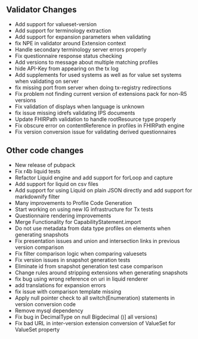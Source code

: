 ## Validator Changes

* Add support for valueset-version 
* Add support for terminology extraction 
* Add support for expansion parameters when validating
* fix NPE in validator around Extension context
* Handle secondary terminology server errors properly
* Fix questionnaire response status checking
* Add versions to message about multiple matching profiles
* hide API-Key from appearing on the tx log
* Add supplements for used systems as well as for value set systems when validating on server
* fix missing port from server when doing tx-registry redirections
* Fix problem not finding current version of extensions pack for non-R5 versions
* Fix validation of displays when language is unknown
* fix issue missing idrefs validating IPS documents
* Update FHIRPath validation to handle rootResource type properly
* Fix obscure error on contentReference in profiles in FHIRPath engine
* Fix version conversion issue for validating derived questionnaires

## Other code changes

* New release of pubpack
* Fix r4b liquid tests
* Refactor Liquid engine and add support for forLoop and capture
* Add support for liquid on csv files
* Add support for using Liquid on plain JSON directly and add support for markdownify filter
* Many improvements to Profile Code Generation
* Start working on using new IG infrastructure for Tx tests
* Questionnaire rendering improvements
* Merge Functionality for CapabilityStatement.import
* Do not use metadata from data type profiles on elements when generating snapshots
* Fix presentation issues and union and intersection links in previous version comparison
* Fix filter comparison logic when comparing valuesets
* Fix version issues in snapshot generation tests
* Eliminate id from snapshot generation test case comparison
* Change rules around stripping extensions when generating snapshots
* fix bug using wrong reference on uri in liquid renderer
* add translations for expansion errors
* fix issue with comparison template missing
* Apply null pointer check to all switch(Enumeration) statements in version conversion code
* Remove mysql dependency
* Fix bug in DecimalType on null Bigdecimal ()] all versions)
* Fix bad URL in inter-version extension conversion of ValueSet for ValueSet property
